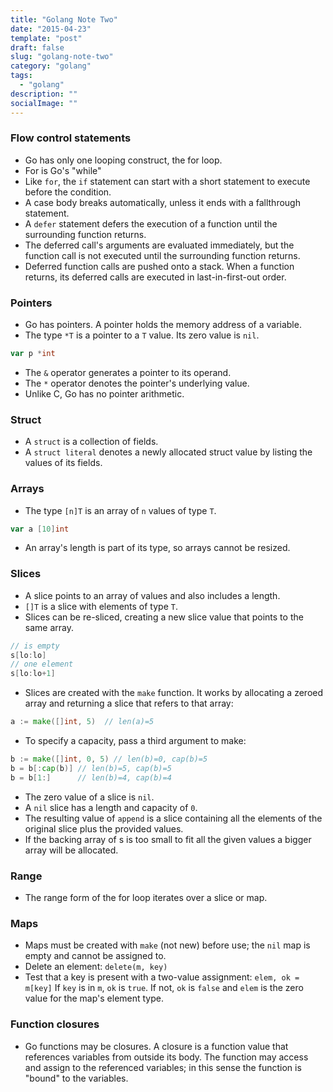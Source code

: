 ```yaml
---
title: "Golang Note Two"
date: "2015-04-23"
template: "post"
draft: false
slug: "golang-note-two"
category: "golang"
tags:
  - "golang"
description: ""
socialImage: ""
---
```


### Flow control statements

- Go has only one looping construct, the for loop.
- For is Go's "while"
- Like `for`, the `if` statement can start with a short statement to execute before the condition.
- A case body breaks automatically, unless it ends with a fallthrough statement.
- A `defer` statement defers the execution of a function until the surrounding function returns.
- The deferred call's arguments are evaluated immediately, but the function call is not executed until the surrounding function returns.
- Deferred function calls are pushed onto a stack. When a function returns, its deferred calls are executed in last-in-first-out order.

### Pointers

- Go has pointers. A pointer holds the memory address of a variable.
- The type `*T` is a pointer to a `T` value. Its zero value is `nil`.

```go
var p *int
```

- The `&` operator generates a pointer to its operand.
- The `*` operator denotes the pointer's underlying value.
- Unlike C, Go has no pointer arithmetic.

### Struct

- A `struct` is a collection of fields.
- A `struct literal` denotes a newly allocated struct value by listing the values of its fields.

### Arrays

- The type `[n]T` is an array of `n` values of type `T`.

```go
var a [10]int
```

- An array's length is part of its type, so arrays cannot be resized.

### Slices

- A slice points to an array of values and also includes a length.
- `[]T` is a slice with elements of type `T`.
- Slices can be re-sliced, creating a new slice value that points to the same array.

```go
// is empty
s[lo:lo]
// one element
s[lo:lo+1]
```

- Slices are created with the `make` function. It works by allocating a zeroed array and returning a slice that refers to that array:

```go
a := make([]int, 5)  // len(a)=5
```

- To specify a capacity, pass a third argument to make:

```go
b := make([]int, 0, 5) // len(b)=0, cap(b)=5
b = b[:cap(b)] // len(b)=5, cap(b)=5
b = b[1:]      // len(b)=4, cap(b)=4
```

- The zero value of a slice is `nil`.
- A `nil` slice has a length and capacity of `0`.
- The resulting value of `append` is a slice containing all the elements of the original slice plus the provided values.
- If the backing array of s is too small to fit all the given values a bigger array will be allocated.

### Range

- The range form of the for loop iterates over a slice or map.

### Maps

- Maps must be created with `make` (not new) before use; the `nil` map is empty and cannot be assigned to.
- Delete an element: `delete(m, key)`
- Test that a key is present with a two-value assignment: `elem, ok = m[key]` If `key` is in `m`, `ok` is `true`. If not, `ok` is `false` and `elem` is the zero value for the map's element type.

### Function closures

- Go functions may be closures. A closure is a function value that references variables from outside its body. The function may access and assign to the referenced variables; in this sense the function is "bound" to the variables.
